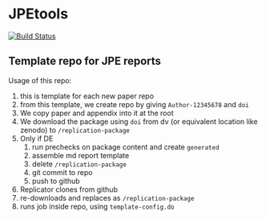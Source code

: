 # JPEtools

[![Build Status](https://github.com/floswald/JPEtools.jl/actions/workflows/CI.yml/badge.svg?branch=main)](https://github.com/floswald/JPEtools.jl/actions/workflows/CI.yml?query=branch%3Amain)


## Template repo for JPE reports

Usage of this repo:

1. this is template for each new paper repo
2. from this template, we create repo by giving `Author-12345678` and `doi`
3. We copy paper and appendix into it at the root
4. We download the package using `doi` from dv (or equivalent location like zenodo) to `/replication-package`
5. Only if DE
   1. run prechecks on package content and create `generated`
   2. assemble md report template
   3. delete `/replication-package`
   4. git commit to repo
   5. push to github
6. Replicator clones from github
7. re-downloads and replaces as  `/replication-package`
8. runs job inside repo, using `template-config.do`

